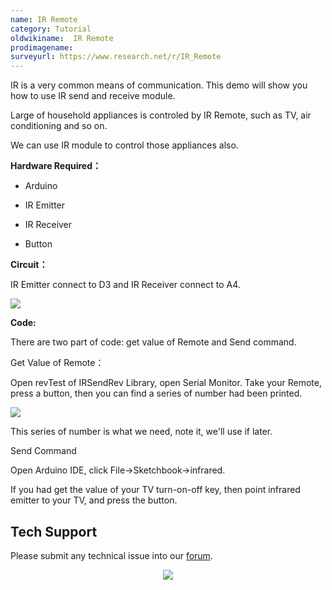 ```yaml
---
name: IR Remote
category: Tutorial
oldwikiname:  IR Remote
prodimagename:  
surveyurl: https://www.research.net/r/IR_Remote
---
```

IR is a very common means of communication. This demo will show you how to use IR send and receive module.

Large of household appliances is controled by IR Remote, such as TV, air conditioning and so on.

We can use IR module to control those appliances also.

**Hardware Required：**

*   Arduino

*   IR Emitter

*   IR Receiver

*   Button

**Circuit：**

IR Emitter connect to D3 and IR Receiver connect to A4.

![](https://files.seeedstudio.com/wiki/IR_Remote/img/Sidekick_36_1.png)

**Code:**

There are two part of code: get value of Remote and Send command.

Get Value of Remote：

Open revTest of IRSendRev Library, open Serial Monitor. Take your Remote, press a button, then you can find a series of number had been printed.

![](https://files.seeedstudio.com/wiki/IR_Remote/img/Sidekick_36_2.png)

This series of number is what we need, note it, we'll use if later.

Send Command

Open Arduino IDE, click File-&gt;Sketchbook-&gt;infrared.

If you had get the value of your TV turn-on-off key, then point infrared emitter to your TV, and press the button.

## Tech Support
Please submit any technical issue into our [forum](http://forum.seeedstudio.com/). <br /><p style="text-align:center"><a href="https://www.seeedstudio.com/act-4.html?utm_source=wiki&utm_medium=wikibanner&utm_campaign=newproducts" target="_blank"><img src="https://files.seeedstudio.com/wiki/Wiki_Banner/new_product.jpg" /></a></p>